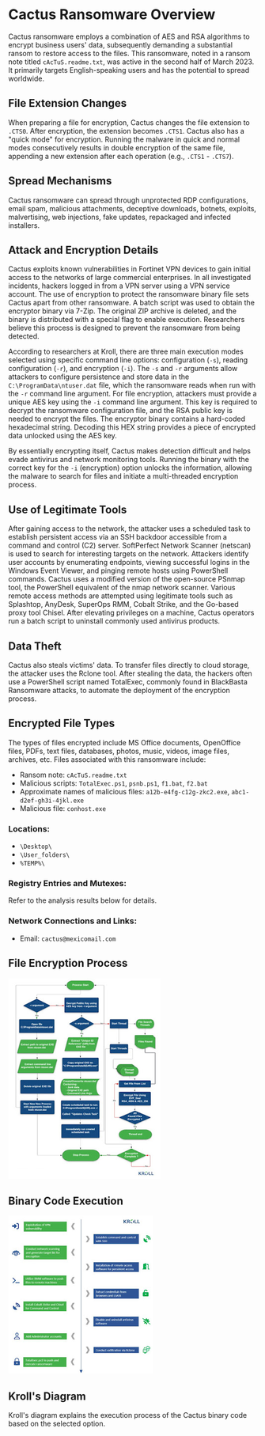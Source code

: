 # Cactus Ransomware Overview

Cactus ransomware employs a combination of AES and RSA algorithms to encrypt business users' data, subsequently demanding a substantial ransom to restore access to the files. This ransomware, noted in a ransom note titled `cAcTuS.readme.txt`, was active in the second half of March 2023. It primarily targets English-speaking users and has the potential to spread worldwide.

## File Extension Changes

When preparing a file for encryption, Cactus changes the file extension to `.CTS0`. After encryption, the extension becomes `.CTS1`. Cactus also has a "quick mode" for encryption. Running the malware in quick and normal modes consecutively results in double encryption of the same file, appending a new extension after each operation (e.g., `.CTS1` - `.CTS7`).

## Spread Mechanisms

Cactus ransomware can spread through unprotected RDP configurations, email spam, malicious attachments, deceptive downloads, botnets, exploits, malvertising, web injections, fake updates, repackaged and infected installers.

## Attack and Encryption Details

Cactus exploits known vulnerabilities in Fortinet VPN devices to gain initial access to the networks of large commercial enterprises. In all investigated incidents, hackers logged in from a VPN server using a VPN service account. The use of encryption to protect the ransomware binary file sets Cactus apart from other ransomware. A batch script was used to obtain the encryptor binary via 7-Zip. The original ZIP archive is deleted, and the binary is distributed with a special flag to enable execution. Researchers believe this process is designed to prevent the ransomware from being detected.

According to researchers at Kroll, there are three main execution modes selected using specific command line options: configuration (`-s`), reading configuration (`-r`), and encryption (`-i`). The `-s` and `-r` arguments allow attackers to configure persistence and store data in the `C:\ProgramData\ntuser.dat` file, which the ransomware reads when run with the `-r` command line argument. For file encryption, attackers must provide a unique AES key using the `-i` command line argument. This key is required to decrypt the ransomware configuration file, and the RSA public key is needed to encrypt the files. The encryptor binary contains a hard-coded hexadecimal string. Decoding this HEX string provides a piece of encrypted data unlocked using the AES key.

By essentially encrypting itself, Cactus makes detection difficult and helps evade antivirus and network monitoring tools. Running the binary with the correct key for the `-i` (encryption) option unlocks the information, allowing the malware to search for files and initiate a multi-threaded encryption process.

## Use of Legitimate Tools

After gaining access to the network, the attacker uses a scheduled task to establish persistent access via an SSH backdoor accessible from a command and control (C2) server. SoftPerfect Network Scanner (netscan) is used to search for interesting targets on the network. Attackers identify user accounts by enumerating endpoints, viewing successful logins in the Windows Event Viewer, and pinging remote hosts using PowerShell commands. Cactus uses a modified version of the open-source PSnmap tool, the PowerShell equivalent of the nmap network scanner. Various remote access methods are attempted using legitimate tools such as Splashtop, AnyDesk, SuperOps RMM, Cobalt Strike, and the Go-based proxy tool Chisel. After elevating privileges on a machine, Cactus operators run a batch script to uninstall commonly used antivirus products.

## Data Theft

Cactus also steals victims' data. To transfer files directly to cloud storage, the attacker uses the Rclone tool. After stealing the data, the hackers often use a PowerShell script named TotalExec, commonly found in BlackBasta Ransomware attacks, to automate the deployment of the encryption process.

## Encrypted File Types

The types of files encrypted include MS Office documents, OpenOffice files, PDFs, text files, databases, photos, music, videos, image files, archives, etc. Files associated with this ransomware include:

- Ransom note: `cAcTuS.readme.txt`
- Malicious scripts: `TotalExec.ps1`, `psnb.ps1`, `f1.bat`, `f2.bat`
- Approximate names of malicious files: `a12b-e4fg-c12g-zkc2.exe`, `abc1-d2ef-gh3i-4jkl.exe`
- Malicious file: `conhost.exe`

### Locations:

- `\Desktop\`
- `\User_folders\`
- `%TEMP%\`

### Registry Entries and Mutexes:

Refer to the analysis results below for details.

### Network Connections and Links:

- Email: `cactus@mexicomail.com`

## File Encryption Process

![File Encryption Process](Gui/33.jpg)

## Binary Code Execution

![Binary Code Execution](Gui/44.jpg)

## Kroll's Diagram

Kroll's diagram explains the execution process of the Cactus binary code based on the selected option.
